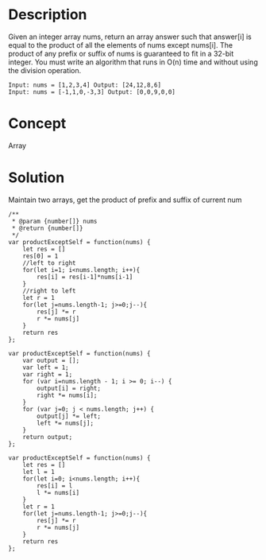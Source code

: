 # Description
Given an integer array nums, return an array answer such that answer[i] is equal to the product of all the elements of nums except nums[i]. The product of any prefix or suffix of nums is guaranteed to fit in a 32-bit integer. You must write an algorithm that runs in O(n) time and without using the division operation.
```
Input: nums = [1,2,3,4] Output: [24,12,8,6]
Input: nums = [-1,1,0,-3,3] Output: [0,0,9,0,0]
```
# Concept
Array
# Solution
Maintain two arrays, get the product of prefix and suffix of current num
```
/**
 * @param {number[]} nums
 * @return {number[]}
 */
var productExceptSelf = function(nums) {
    let res = []
    res[0] = 1
    //left to right
    for(let i=1; i<nums.length; i++){
        res[i] = res[i-1]*nums[i-1]
    }
    //right to left
    let r = 1
    for(let j=nums.length-1; j>=0;j--){
        res[j] *= r
        r *= nums[j] 
    }
    return res
};
```
```
var productExceptSelf = function(nums) {
    var output = [];
    var left = 1;
    var right = 1;
    for (var i=nums.length - 1; i >= 0; i--) {
        output[i] = right;
        right *= nums[i];
    }
    for (var j=0; j < nums.length; j++) {
        output[j] *= left;
        left *= nums[j];
    }
    return output;
};
```
```
var productExceptSelf = function(nums) {
    let res = []
    let l = 1
    for(let i=0; i<nums.length; i++){
        res[i] = l
        l *= nums[i]
    }
    let r = 1
    for(let j=nums.length-1; j>=0;j--){
        res[j] *= r
        r *= nums[j] 
    }
    return res
};
```
